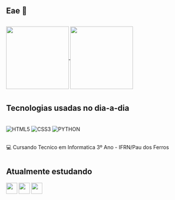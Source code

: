 ## Eae 👋

<!--
**leluizedson/leluizedson** is a ✨ _special_ ✨ repository because its `README.md` (this file) appears on your GitHub profile.

Here are some ideas to get you started:

- 🔭 I’m currently working on ...
- 🌱 I’m currently learning ...
- 👯 I’m looking to collaborate on ...
- 🤔 I’m looking for help with ...
- 💬 Ask me about ...
- 📫 How to reach me: ...
- 😄 Pronouns: ...
- ⚡ Fun fact: ...
-->


##

<a href="https://github.com/anuraghazra/github-readme-stats">
  <img height=170 align="center" src="https://github-readme-stats.vercel.app/api?username=leluizedson&theme=radical&card_width=170" />
  
</a>
<a href="https://github.com/anuraghazra/convoychat">
  <img height=170 align="center" src="https://github-readme-stats.vercel.app/api/top-langs?username=leluizedson&layout=compact&theme=radical&langs_count=5&card_width=170" />
</a>

# 

## Tecnologias usadas no dia-a-dia
<div style="display: inline_block"><br/>
  <img align="center" alt="HTML5" src="https://img.shields.io/badge/HTML5-E34F26?style=for-the-badge&logo=html5&logoColor=white"/>
  <img align="center" alt="CSS3" src="https://img.shields.io/badge/CSS3-1572B6?style=for-the-badge&logo=css3&logoColor=white"/>
  <img align="center" alt="PYTHON" src="https://img.shields.io/badge/Python-14354C?style=for-the-badge&logo=python&logoColor=white"/>
</div> <br>

💻 Cursando Tecnico em Informatica 3º Ano - IFRN/Pau dos Ferros

#

## Atualmente estudando
<div class='flex-container' >
  <img src="https://cdn.jsdelivr.net/gh/devicons/devicon/icons/python/python-plain.svg" height=30, width=30 />
  <img src="https://cdn.jsdelivr.net/gh/devicons/devicon/icons/html5/html5-plain.svg" height=30, width=30 />
  <img src="https://cdn.jsdelivr.net/gh/devicons/devicon/icons/css3/css3-plain.svg" height=30, width=30 />
</div>




